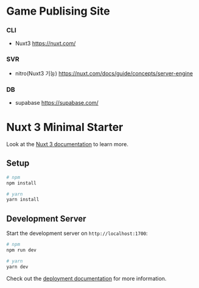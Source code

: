 # Game Publising Site

### CLI 
- Nuxt3 https://nuxt.com/

### SVR 
- nitro(Nuxt3 기능) https://nuxt.com/docs/guide/concepts/server-engine

### DB 
- supabase  https://supabase.com/ 







# Nuxt 3 Minimal Starter

Look at the [Nuxt 3 documentation](https://nuxt.com/docs/getting-started/introduction) to learn more.

## Setup
```bash
# npm
npm install

# yarn
yarn install
```

## Development Server
Start the development server on `http://localhost:1700`:

```bash
# npm
npm run dev

# yarn
yarn dev
```


Check out the [deployment documentation](https://nuxt.com/docs/getting-started/deployment) for more information.
